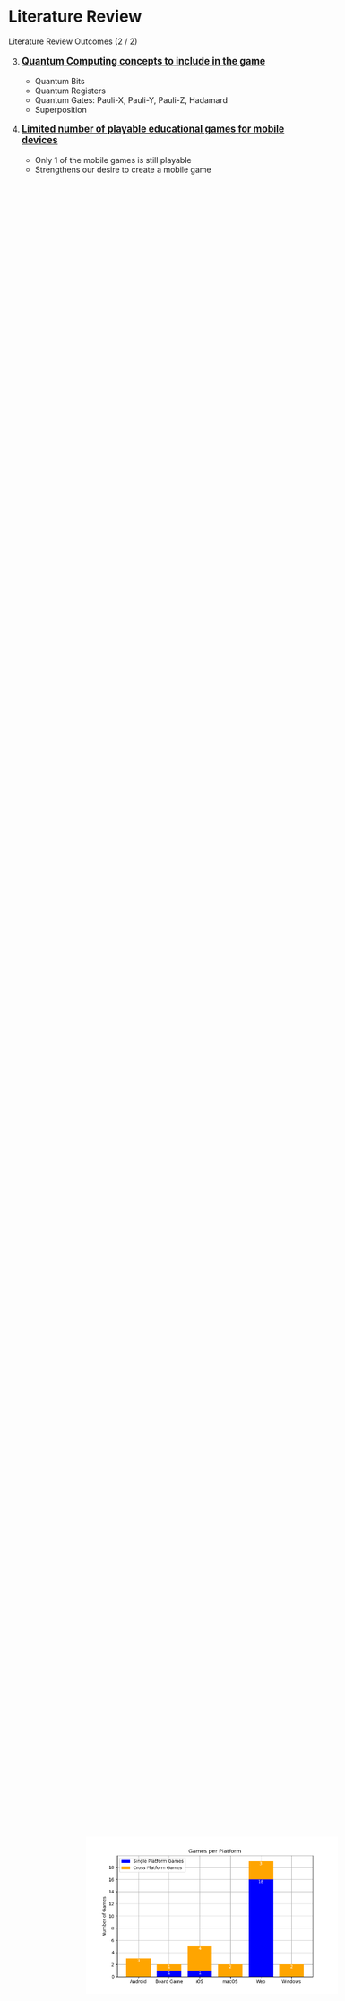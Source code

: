# Literature Review

<p class='slide-subtitle'>Literature Review Outcomes (2 / 2)</p>

<div class='section-wrapper'>
  <ol class='ol-flex' start=3>
    <li><p>Quantum Computing concepts to include in the game</p>
      <ul>
        <li v-click='+1'>Quantum Bits</li>
        <li v-click='+1'>Quantum Registers</li>
        <li v-click='+2'>Quantum Gates: Pauli-X, Pauli-Y, Pauli-Z, Hadamard</li>
        <li v-click='+2'>Superposition</li>
      </ul>
    </li>
    <li ><p>Limited number of playable educational games for mobile devices</p>
      <ul>
        <li>Only 1 of the mobile games is still playable</li>
        <li>Strengthens our desire to create a mobile game</li>
      </ul>
    </li>
  </ol>
</div>

<div v-click='+3' class='img-wrapper grey-shadow rounded-md'>
  <img src='../assets/games_per_platform.png' class='rounded-md'/>
</div>

<style>
  ol > li > p {
    font-weight: bold;
    font-size: larger;
    text-decoration: underline;
  }

  .img-wrapper {
    width: max-content;
    position: absolute;
    right: 15%;
    bottom: 9%;
  }

  img {
    width: 450px;
  }
</style>